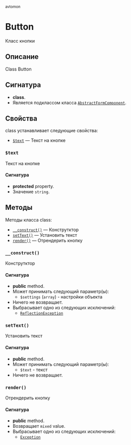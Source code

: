 <small>avtomon</small>

Button
======

Класс кнопки

Описание
-----------

Class Button

Сигнатура
---------

- **class**.
- Является подклассом класса [`AbstractFormComponent`](../avtomon/AbstractFormComponent.md).

Свойства
----------

class устанавливает следующие свойства:

- [`$text`](#$text) &mdash; Текст на кнопке

### `$text` <a name="text"></a>

Текст на кнопке

#### Сигнатура

- **protected** property.
- Значение `string`.

Методы
-------

Методы класса class:

- [`__construct()`](#__construct) &mdash; Конструтктор
- [`setText()`](#setText) &mdash; Установить текст
- [`render()`](#render) &mdash; Отрендерить кнопку

### `__construct()` <a name="__construct"></a>

Конструтктор

#### Сигнатура

- **public** method.
- Может принимать следующий параметр(ы):
    - `$settings` (`array`) - настройки объекта
- Ничего не возвращает.
- Выбрасывает одно из следующих исключений:
    - [`ReflectionException`](http://php.net/class.ReflectionException)

### `setText()` <a name="setText"></a>

Установить текст

#### Сигнатура

- **public** method.
- Может принимать следующий параметр(ы):
    - `$text` - текст
- Ничего не возвращает.

### `render()` <a name="render"></a>

Отрендерить кнопку

#### Сигнатура

- **public** method.
- Возвращает `mixed` value.
- Выбрасывает одно из следующих исключений:
    - [`Exception`](http://php.net/class.Exception)

